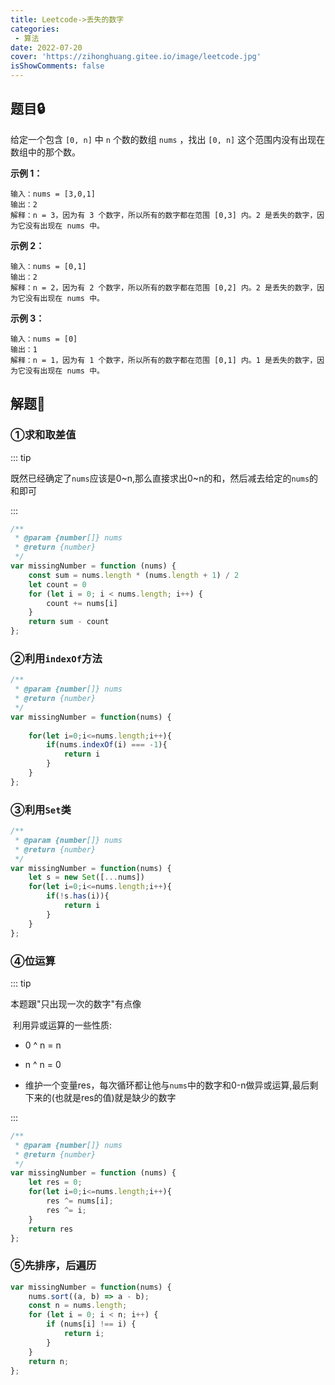 ```yaml
---
title: Leetcode->丢失的数字
categories: 
 - 算法
date: 2022-07-20
cover: 'https://zihonghuang.gitee.io/image/leetcode.jpg'
isShowComments: false
---
```


## 题目:lock:

给定一个包含 `[0, n]` 中 `n` 个数的数组 `nums` ，找出 `[0, n]` 这个范围内没有出现在数组中的那个数。

**示例 1：**

```
输入：nums = [3,0,1]
输出：2
解释：n = 3，因为有 3 个数字，所以所有的数字都在范围 [0,3] 内。2 是丢失的数字，因为它没有出现在 nums 中。
```

**示例 2：**

```
输入：nums = [0,1]
输出：2
解释：n = 2，因为有 2 个数字，所以所有的数字都在范围 [0,2] 内。2 是丢失的数字，因为它没有出现在 nums 中。
```

**示例 3：**

```
输入：nums = [0]
输出：1
解释：n = 1，因为有 1 个数字，所以所有的数字都在范围 [0,1] 内。1 是丢失的数字，因为它没有出现在 nums 中。
```

## 解题:key:

### ①求和取差值

::: tip

​	既然已经确定了`nums`应该是0~n,那么直接求出0~n的和，然后减去给定的`nums`的和即可

:::

```javascript
/**
 * @param {number[]} nums
 * @return {number}
 */
var missingNumber = function (nums) {
    const sum = nums.length * (nums.length + 1) / 2
    let count = 0
    for (let i = 0; i < nums.length; i++) {
        count += nums[i]
    }
    return sum - count
};
```

### ②利用`indexOf`方法

```javascript
/**
 * @param {number[]} nums
 * @return {number}
 */
var missingNumber = function(nums) {
    
    for(let i=0;i<=nums.length;i++){
        if(nums.indexOf(i) === -1){
            return i
        }
    }
};
```

### ③利用`Set`类

```javascript
/**
 * @param {number[]} nums
 * @return {number}
 */
var missingNumber = function(nums) {
    let s = new Set([...nums])
    for(let i=0;i<=nums.length;i++){
        if(!s.has(i)){
            return i
        }
    }
};
```

### ④位运算

::: tip

本题跟"只出现一次的数字"有点像

​	利用异或运算的一些性质:

* 0 ^ n = n

* n ^ n  = 0

* 维护一个变量res，每次循环都让他与`nums`中的数字和0-n做异或运算,最后剩下来的(也就是res的值)就是缺少的数字

  

:::

```javascript
/**
 * @param {number[]} nums
 * @return {number}
 */
var missingNumber = function (nums) {
    let res = 0;
    for(let i=0;i<=nums.length;i++){
        res ^= nums[i];
        res ^= i;
    }
    return res
};
```

### ⑤先排序，后遍历

```javascript
var missingNumber = function(nums) {
    nums.sort((a, b) => a - b);
    const n = nums.length;
    for (let i = 0; i < n; i++) {
        if (nums[i] !== i) {
            return i;
        }
    }
    return n;
};
```

